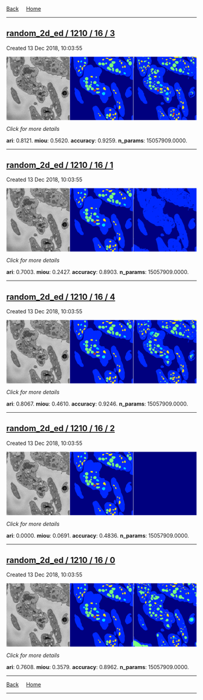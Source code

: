 
[Back](..)&nbsp;&nbsp;&nbsp;&nbsp;&nbsp;[Home](https://leapmanlab.github.io/snapshots)

---

<div class="summary"><a href="3"><h2>random_2d_ed / 1210 / 16 / 3</h2></a><p>Created 13 Dec 2018, 10:03:55
</p><a href="3"><img src="3/media/summary.png" align="center"></a><p>
<i>Click for more details</i>
</p></div>

**ari**: 0.8121. **miou**: 0.5620. **accuracy**: 0.9259. **n_params**: 15057909.0000. 

---

<div class="summary"><a href="1"><h2>random_2d_ed / 1210 / 16 / 1</h2></a><p>Created 13 Dec 2018, 10:03:55
</p><a href="1"><img src="1/media/summary.png" align="center"></a><p>
<i>Click for more details</i>
</p></div>

**ari**: 0.7003. **miou**: 0.2427. **accuracy**: 0.8903. **n_params**: 15057909.0000. 

---

<div class="summary"><a href="4"><h2>random_2d_ed / 1210 / 16 / 4</h2></a><p>Created 13 Dec 2018, 10:03:55
</p><a href="4"><img src="4/media/summary.png" align="center"></a><p>
<i>Click for more details</i>
</p></div>

**ari**: 0.8067. **miou**: 0.4610. **accuracy**: 0.9246. **n_params**: 15057909.0000. 

---

<div class="summary"><a href="2"><h2>random_2d_ed / 1210 / 16 / 2</h2></a><p>Created 13 Dec 2018, 10:03:55
</p><a href="2"><img src="2/media/summary.png" align="center"></a><p>
<i>Click for more details</i>
</p></div>

**ari**: 0.0000. **miou**: 0.0691. **accuracy**: 0.4836. **n_params**: 15057909.0000. 

---

<div class="summary"><a href="0"><h2>random_2d_ed / 1210 / 16 / 0</h2></a><p>Created 13 Dec 2018, 10:03:55
</p><a href="0"><img src="0/media/summary.png" align="center"></a><p>
<i>Click for more details</i>
</p></div>

**ari**: 0.7608. **miou**: 0.3579. **accuracy**: 0.8962. **n_params**: 15057909.0000. 

---

[Back](..)&nbsp;&nbsp;&nbsp;&nbsp;&nbsp;[Home](https://leapmanlab.github.io/snapshots)

---